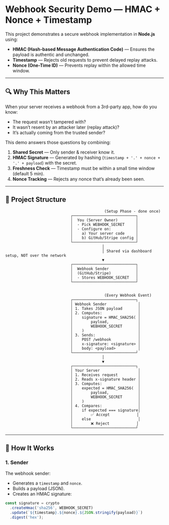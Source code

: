 # Webhook Security Demo — HMAC + Nonce + Timestamp

This project demonstrates a secure webhook implementation in **Node.js** using:

- **HMAC (Hash-based Message Authentication Code)** — Ensures the payload is authentic and unchanged.
- **Timestamp** — Rejects old requests to prevent delayed replay attacks.
- **Nonce (One-Time ID)** — Prevents replay within the allowed time window.

---

## 🔍 Why This Matters

When your server receives a webhook from a 3rd-party app, how do you know:

- The request wasn’t tampered with?
- It wasn’t resent by an attacker later (replay attack)?
- It’s actually coming from the trusted sender?

This demo answers those questions by combining:

1. **Shared Secret** — Only sender & receiver know it.
2. **HMAC Signature** — Generated by hashing (`timestamp + '.' + nonce + '.' + payload`) with the secret.
3. **Freshness Check** — Timestamp must be within a small time window (default 5 min).
4. **Nonce Tracking** — Rejects any nonce that’s already been seen.

---

## 📂 Project Structure

                                                (Setup Phase - done once)
                                 ┌────────────────────────────┐
                                 │  You (Server Owner)        │
                                 │  - Pick WEBHOOK_SECRET     │
                                 │  - Configure on:           │
                                 │    a) Your server code     │
                                 │    b) GitHub/Stripe config │
                                 └────────────────────────────┘
                                               │
                                               │ Shared via dashboard setup, NOT over the network
                                               ▼
                                 ┌────────────────────────────┐
                                 │  Webhook Sender            │
                                 │  (GitHub/Stripe)           │
                                 │  - Stores WEBHOOK_SECRET   │
                                 └────────────────────────────┘
                                
                                
                                                (Every Webhook Event)
                                 ┌────────────────────────────┐
                                 │ Webhook Sender              │
                                 │ 1. Takes JSON payload       │
                                 │ 2. Computes:                │
                                 │    signature = HMAC_SHA256( │
                                 │        payload,             │
                                 │        WEBHOOK_SECRET       │
                                 │    )                        │
                                 │ 3. Sends:                   │
                                 │    POST /webhook            │
                                 │    x-signature: <signature> │
                                 │    body: <payload>          │
                                 └────────────────────────────┘
                                               │
                                               ▼
                                 ┌────────────────────────────┐
                                 │ Your Server                 │
                                 │ 1. Receives request         │
                                 │ 2. Reads x-signature header │
                                 │ 3. Computes:                │
                                 │    expected = HMAC_SHA256(  │
                                 │        payload,             │
                                 │        WEBHOOK_SECRET       │
                                 │    )                        │
                                 │ 4. Compares:                │
                                 │    if expected === signature│
                                 │        ✅ Accept            │
                                 │    else                     │
                                 │        ❌ Reject            │
                                 └────────────────────────────┘
                                

---

## 🚀 How It Works

### 1. Sender
The webhook sender:
- Generates a `timestamp` and `nonce`.
- Builds a payload (JSON).
- Creates an HMAC signature:

```js
const signature = crypto
  .createHmac('sha256', WEBHOOK_SECRET)
  .update(`${timestamp}.${nonce}.${JSON.stringify(payload)}`)
  .digest('hex');

